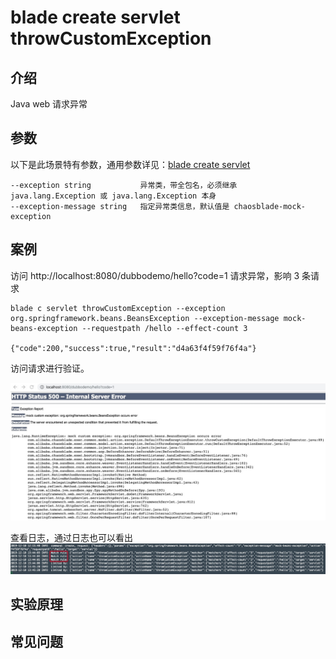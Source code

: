 # blade create servlet throwCustomException
## 介绍
Java web 请求异常

## 参数
以下是此场景特有参数，通用参数详见：[blade create servlet](blade%20create%20servlet.md)

```
--exception string           异常类，带全包名，必须继承 java.lang.Exception 或 java.lang.Exception 本身
--exception-message string   指定异常类信息，默认值是 chaosblade-mock-exception
```

## 案例
访问 http://localhost:8080/dubbodemo/hello?code=1 请求异常，影响 3 条请求

```
blade c servlet throwCustomException --exception org.springframework.beans.BeansException --exception-message mock-beans-exception --requestpath /hello --effect-count 3

{"code":200,"success":true,"result":"d4a63f4f59f76f4a"}
```

访问请求进行验证。

![](media/15758963109248/15759566028886.jpg)

查看日志，通过日志也可以看出
![](media/15758963109248/15759567480821.jpg)


## 实验原理

## 常见问题
